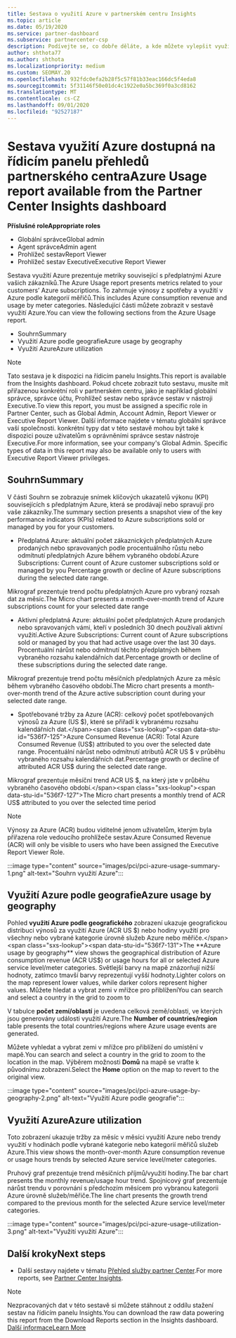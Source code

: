 ```yaml
---
title: Sestava o využití Azure v partnerském centru Insights
ms.topic: article
ms.date: 05/19/2020
ms.service: partner-dashboard
ms.subservice: partnercenter-csp
description: Podívejte se, co dobře děláte, a kde můžete vylepšit využívání předplatných Azure, která zákazníkům prodáváte nebo spravujete pro vaše zákazníky.
author: shthota77
ms.author: shthota
ms.localizationpriority: medium
ms.custom: SEOMAY.20
ms.openlocfilehash: 932fdc0efa2b28f5c57f81b33eac166dc5f4eda8
ms.sourcegitcommit: 5f31146f50e01dc4c1922e0a5bc369f0a3cd8162
ms.translationtype: MT
ms.contentlocale: cs-CZ
ms.lasthandoff: 09/01/2020
ms.locfileid: "92527187"
---
```

# <a name="azure-usage-report-available-from-the-partner-center-insights-dashboard"></a><span data-ttu-id="536f7-103">Sestava využití Azure dostupná na řídicím panelu přehledů partnerského centra</span><span class="sxs-lookup"><span data-stu-id="536f7-103">Azure Usage report available from the Partner Center Insights dashboard</span></span>

<span data-ttu-id="536f7-104">**Příslušné role**</span><span class="sxs-lookup"><span data-stu-id="536f7-104">**Appropriate roles**</span></span>
- <span data-ttu-id="536f7-105">Globální správce</span><span class="sxs-lookup"><span data-stu-id="536f7-105">Global admin</span></span>
- <span data-ttu-id="536f7-106">Agent správce</span><span class="sxs-lookup"><span data-stu-id="536f7-106">Admin agent</span></span>
- <span data-ttu-id="536f7-107">Prohlížeč sestav</span><span class="sxs-lookup"><span data-stu-id="536f7-107">Report Viewer</span></span>
- <span data-ttu-id="536f7-108">Prohlížeč sestav Executive</span><span class="sxs-lookup"><span data-stu-id="536f7-108">Executive Report Viewer</span></span>

<span data-ttu-id="536f7-109">Sestava využití Azure prezentuje metriky související s předplatnými Azure vašich zákazníků.</span><span class="sxs-lookup"><span data-stu-id="536f7-109">The Azure Usage report presents metrics related to your customers’ Azure subscriptions.</span></span> <span data-ttu-id="536f7-110">To zahrnuje výnosy z spotřeby a využití v Azure podle kategorií měřičů.</span><span class="sxs-lookup"><span data-stu-id="536f7-110">This includes Azure consumption revenue and usage by meter categories.</span></span> <span data-ttu-id="536f7-111">Následující části můžete zobrazit v sestavě využití Azure.</span><span class="sxs-lookup"><span data-stu-id="536f7-111">You can view the following sections from the Azure Usage report.</span></span>

- <span data-ttu-id="536f7-112">Souhrn</span><span class="sxs-lookup"><span data-stu-id="536f7-112">Summary</span></span>
- <span data-ttu-id="536f7-113">Využití Azure podle geografie</span><span class="sxs-lookup"><span data-stu-id="536f7-113">Azure usage by geography</span></span>
- <span data-ttu-id="536f7-114">Využití Azure</span><span class="sxs-lookup"><span data-stu-id="536f7-114">Azure utilization</span></span>

 > [!NOTE]
 > <span data-ttu-id="536f7-115">Tato sestava je k dispozici na řídicím panelu Insights.</span><span class="sxs-lookup"><span data-stu-id="536f7-115">This report is available from the Insights dashboard.</span></span> <span data-ttu-id="536f7-116">Pokud chcete zobrazit tuto sestavu, musíte mít přiřazenou konkrétní roli v partnerském centru, jako je například globální správce, správce účtu, Prohlížeč sestav nebo správce sestav v nástroji Executive.</span><span class="sxs-lookup"><span data-stu-id="536f7-116">To view this report, you must be assigned a specific role in Partner Center, such as Global Admin, Account Admin, Report Viewer or Executive Report Viewer.</span></span> <span data-ttu-id="536f7-117">Další informace najdete v tématu globální správce vaší společnosti. konkrétní typy dat v této sestavě mohou být také k dispozici pouze uživatelům s oprávněními správce sestav nástroje Executive.</span><span class="sxs-lookup"><span data-stu-id="536f7-117">For more information, see your company's Global Admin. Specific types of data in this report may also be available only to users with Executive Report Viewer privileges.</span></span>

## <a name="summary"></a><span data-ttu-id="536f7-118">Souhrn</span><span class="sxs-lookup"><span data-stu-id="536f7-118">Summary</span></span>

<span data-ttu-id="536f7-119">V části Souhrn se zobrazuje snímek klíčových ukazatelů výkonu (KPI) souvisejících s předplatným Azure, která se prodávají nebo spravují pro vaše zákazníky.</span><span class="sxs-lookup"><span data-stu-id="536f7-119">The summary section presents a snapshot view of the key performance indicators (KPIs) related to Azure subscriptions sold or managed by you for your customers.</span></span>  

- <span data-ttu-id="536f7-120">Předplatná Azure: aktuální počet zákaznických předplatných Azure prodaných nebo spravovaných podle procentuálního růstu nebo odmítnutí předplatných Azure během vybraného období.</span><span class="sxs-lookup"><span data-stu-id="536f7-120">Azure Subscriptions: Current count of Azure customer subscriptions sold or managed by you Percentage growth or decline of Azure subscriptions during the selected date range.</span></span>

<span data-ttu-id="536f7-121">Mikrograf prezentuje trend počtu předplatných Azure pro vybraný rozsah dat za měsíc.</span><span class="sxs-lookup"><span data-stu-id="536f7-121">The Micro chart presents a month-over-month trend of Azure subscriptions count for your selected date range</span></span>
- <span data-ttu-id="536f7-122">Aktivní předplatná Azure: aktuální počet předplatných Azure prodaných nebo spravovaných vámi, kteří v posledních 30 dnech používali aktivní využití.</span><span class="sxs-lookup"><span data-stu-id="536f7-122">Active Azure Subscriptions: Current count of Azure subscriptions sold or managed by you that had active usage over the last 30 days.</span></span>
<span data-ttu-id="536f7-123">Procentuální nárůst nebo odmítnutí těchto předplatných během vybraného rozsahu kalendářních dat.</span><span class="sxs-lookup"><span data-stu-id="536f7-123">Percentage growth or decline of these subscriptions during the selected date range.</span></span>

<span data-ttu-id="536f7-124">Mikrograf prezentuje trend počtu měsíčních předplatných Azure za měsíc během vybraného časového období.</span><span class="sxs-lookup"><span data-stu-id="536f7-124">The Micro chart presents a month-over-month trend of the Azure active subscription count during your selected date range.</span></span>

- <span data-ttu-id="536f7-125">Spotřebované tržby za Azure (ACR): celkový počet spotřebovaných výnosů za Azure (US $), které se přiřadí k vybranému rozsahu kalendářních dat.</span><span class="sxs-lookup"><span data-stu-id="536f7-125">Azure Consumed Revenue (ACR): Total Azure Consumed Revenue (US$) attributed to you over the selected date range.</span></span>
<span data-ttu-id="536f7-126">Procentuální nárůst nebo odmítnutí atributů ACR US $ v průběhu vybraného rozsahu kalendářních dat.</span><span class="sxs-lookup"><span data-stu-id="536f7-126">Percentage growth or decline of attributed ACR US$ during the selected date range.</span></span> 

<span data-ttu-id="536f7-127">Mikrograf prezentuje měsíční trend ACR US $, na který jste v průběhu vybraného časového období.</span><span class="sxs-lookup"><span data-stu-id="536f7-127">The Micro chart presents a monthly trend of ACR US$ attributed to you over the selected time period</span></span>


> [!NOTE]
 > <span data-ttu-id="536f7-128">Výnosy za Azure (ACR) budou viditelné jenom uživatelům, kterým byla přiřazena role vedoucího prohlížeče sestav.</span><span class="sxs-lookup"><span data-stu-id="536f7-128">Azure Consumed Revenue (ACR) will only be visible to users who have been assigned the Executive Report Viewer Role.</span></span>

:::image type="content" source="images/pci/pci-azure-usage-summary-1.png" alt-text="Souhrn využití Azure":::

## <a name="azure-usage-by-geography"></a><span data-ttu-id="536f7-130">Využití Azure podle geografie</span><span class="sxs-lookup"><span data-stu-id="536f7-130">Azure usage by geography</span></span>

<span data-ttu-id="536f7-131">Pohled **využití Azure podle geografického** zobrazení ukazuje geografickou distribuci výnosů za využití Azure (ACR US $) nebo hodiny využití pro všechny nebo vybrané kategorie úrovně služeb Azure nebo měřiče.</span><span class="sxs-lookup"><span data-stu-id="536f7-131">The **Azure usage by geography** view shows the geographical distribution of Azure consumption revenue (ACR US$) or usage hours for all or selected Azure service level/meter categories.</span></span> <span data-ttu-id="536f7-132">Světlejší barvy na mapě znázorňují nižší hodnoty, zatímco tmavší barvy reprezentují vyšší hodnoty.</span><span class="sxs-lookup"><span data-stu-id="536f7-132">Lighter colors on the map represent lower values, while darker colors represent higher values.</span></span> <span data-ttu-id="536f7-133">Můžete hledat a vybrat zemi v mřížce pro přiblížení</span><span class="sxs-lookup"><span data-stu-id="536f7-133">You can search and select a country in the grid to zoom to</span></span> 

<span data-ttu-id="536f7-134">V tabulce **počet zemí/oblastí** je uvedena celková země/oblasti, ve kterých jsou generovány události využití Azure.</span><span class="sxs-lookup"><span data-stu-id="536f7-134">The **Number of countries/region** table presents the total countries/regions where Azure usage events are generated.</span></span>

<span data-ttu-id="536f7-135">Můžete vyhledat a vybrat zemi v mřížce pro přiblížení do umístění v mapě.</span><span class="sxs-lookup"><span data-stu-id="536f7-135">You can search and select a country in the grid to zoom to the location in the map.</span></span> <span data-ttu-id="536f7-136">Výběrem možnosti **Domů** na mapě se vraťte k původnímu zobrazení.</span><span class="sxs-lookup"><span data-stu-id="536f7-136">Select the **Home** option on the map to revert to the original view.</span></span>

:::image type="content" source="images/pci/pci-azure-usage-by-geography-2.png" alt-text="Využití Azure podle geografie":::

## <a name="azure-utilization"></a><span data-ttu-id="536f7-138">Využití Azure</span><span class="sxs-lookup"><span data-stu-id="536f7-138">Azure utilization</span></span>

<span data-ttu-id="536f7-139">Toto zobrazení ukazuje tržby za měsíc v měsíci využití Azure nebo trendy využití v hodinách podle vybrané kategorie nebo kategorií měřičů služeb Azure.</span><span class="sxs-lookup"><span data-stu-id="536f7-139">This view shows the month-over-month Azure consumption revenue or usage hours trends by selected Azure service level/meter categories.</span></span> 

<span data-ttu-id="536f7-140">Pruhový graf prezentuje trend měsíčních příjmů/využití hodiny.</span><span class="sxs-lookup"><span data-stu-id="536f7-140">The bar chart presents the monthly revenue/usage hour trend.</span></span> <span data-ttu-id="536f7-141">Spojnicový graf prezentuje nárůst trendu v porovnání s předchozím měsícem pro vybranou kategorii Azure úrovně služeb/měřiče.</span><span class="sxs-lookup"><span data-stu-id="536f7-141">The line chart presents the growth trend compared to the previous month for the selected Azure service level/meter categories.</span></span>

:::image type="content" source="images/pci/pci-azure-usage-utilization-3.png" alt-text="Využití využití Azure":::

## <a name="next-steps"></a><span data-ttu-id="536f7-143">Další kroky</span><span class="sxs-lookup"><span data-stu-id="536f7-143">Next steps</span></span>

- <span data-ttu-id="536f7-144">Další sestavy najdete v tématu [Přehled služby partner Center](partner-center-insights.md).</span><span class="sxs-lookup"><span data-stu-id="536f7-144">For more reports, see [Partner Center Insights](partner-center-insights.md).</span></span>

>[!NOTE] 
> <span data-ttu-id="536f7-145">Nezpracovaných dat v této sestavě si můžete stáhnout z oddílu stažení sestav na řídicím panelu Insights.</span><span class="sxs-lookup"><span data-stu-id="536f7-145">You can download the raw data powering this report from the Download Reports section in the Insights dashboard.</span></span> [<span data-ttu-id="536f7-146">Další informace</span><span class="sxs-lookup"><span data-stu-id="536f7-146">Learn More</span></span>](pci-download-reports.md) 
